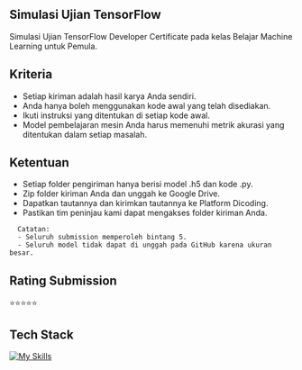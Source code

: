 ## Simulasi Ujian TensorFlow 
Simulasi Ujian TensorFlow Developer Certificate pada kelas Belajar Machine Learning untuk Pemula.

## Kriteria
- Setiap kiriman adalah hasil karya Anda sendiri.
- Anda hanya boleh menggunakan kode awal yang telah disediakan.
- Ikuti instruksi yang ditentukan di setiap kode awal.
- Model pembelajaran mesin Anda harus memenuhi metrik akurasi yang ditentukan dalam setiap masalah.

## Ketentuan
- Setiap folder pengiriman hanya berisi model .h5 dan kode .py.
- Zip folder kiriman Anda dan unggah ke Google Drive. 
- Dapatkan tautannya dan kirimkan tautannya ke Platform Dicoding. 
- Pastikan tim peninjau kami dapat mengakses folder kiriman Anda.

```
  Catatan:
  - Seluruh submission memperoleh bintang 5.
  - Seluruh model tidak dapat di unggah pada GitHub karena ukuran besar.
```

## Rating Submission
⭐⭐⭐⭐⭐

## Tech Stack
[![My Skills](https://skillicons.dev/icons?i=python)](https://github.com/takasicode/recommendation-system)
